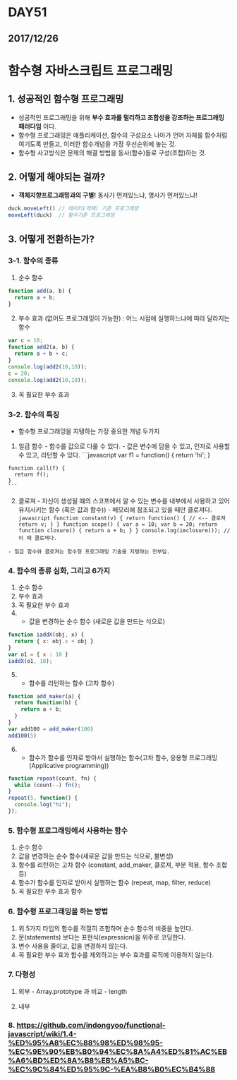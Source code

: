# DAY51

## 2017/12/26

# 함수형 자바스크립트 프로그래밍
## 1. 성공적인 함수형 프로그래밍
  - 성공적인 프로그래밍을 위해 **부수 효과를 멀리하고 조합성을 강조하는 프로그래밍 패러다임** 이다.
  - 함수형 프로그래밍은 애플리케이션, 함수의 구성요소 나아가 언어 자체를 함수처럼 여기도록 만들고, 이러한 함수개념을 가장 우선순위에 놓는 것.
  - 함수형 사고방식은 문제의 해결 방법을 동사(함수)들로 구성(조합)하는 것.

## 2. 어떻게 해야되는 걸까?
  - **객체지향프로그래밍과의 구별!** 동사가 먼저있느냐, 명사가 먼저있느냐!
  ```javascript
  duck.moveLeft() // 데이터(객체) 기준 프로그래밍
  moveLeft(duck)  // 함수기준 프로그래밍
  ```

## 3. 어떻게 전환하는가?
### 3-1. 함수의 종류
  1) 순수 함수
  ```javascript
  function add(a, b) {
    return a + b;
  }
  ```
  2) 부수 효과 (없어도 프로그래밍이 가능한) : 어느 시점에 실행하느냐에 따라 달라지는 함수
  ```javascript
  var c = 10;
  function add2(a, b) {
    return a + b + c;
  }
  console.log(add2(10,10));
  c = 20;
  console.log(add2(10,10));
  ```
  3) 꼭 필요한 부수 효과

### 3-2. 함수의 특징
  - 함수형 프로그래밍을 지탱하는 가장 중요한 개념 두가지
  1) 일급 함수
    - 함수를 값으로 다룰 수 있다.
    - 값은 변수에 담을 수 있고, 인자로 사용할 수 있고, 리턴할 수 있다.
    ```javascript
    var f1 = function() {
      return 'hi';
    }

    function call(f) {
      return f();
    }
    ```

  2) 클로져
    - 자신이 생성될 떄의 스코프에서 알 수 있는 변수를 내부에서 사용하고 있어 유지시키는 함수 (혹은 값과 함수))
    - 메모리에 참조되고 있을 때만 클로져다.
    ```javascript
    function constant(v) {
      return function() { // <-- 클로져
        return v;
      }
    }
    function scope() {
      var a = 10;
      var b = 20;
      return function closure() {
        return a + b;
      }
    }
    console.log(imclosure()); //이 때 클로져다.
    ```

    - 일급 함수와 클로져는 함수형 프로그래밍 기술을 지탱하는 전부임.

### 4. 함수의 종류 심화, 그리고 6가지
  1) 순수 함수
  2) 부수 효과
  3) 꼭 필요한 부수 효과
  4) * 값을 변경하는 순수 함수 (새로운 값을 만드는 식으로)
  ```javascript
  function iaddX(obj, x) {
    return { x: obj.x + obj }
  }
  var o1 = { x : 10 }
  iaddX(o1, 10);
  ```
  5) * 함수를 리턴하는 함수 (고차 함수)
  ```javascript
  function add_maker(a) {
    return function(b) {
      return a + b;
    }
  }
  var add100 = add_maker(100)
  add100(5)
  ```
  6) * 함수가 함수를 인자로 받아서 실행하는 함수(고차 함수, 응용형 프로그래밍(Applicative programming))
  ```javascript
  function repeat(count, fn) {
    while (count--) fn();
  }
  repeat(5, function() {
    console.log("hi");
  });
  ```

### 5. 함수형 프로그래밍에서 사용하는 함수
  1) 순수 함수
  2) 값을 변경하는 순수 함수(새로운 값을 만드는 식으로, 불변성)
  3) 함수를 리턴하는 고차 함수 (constant, add_maker, 클로져, 부분 적용, 함수 조합 등)
  4) 함수가 함수를 인자로 받아서 실행하는 함수 (repeat, map, filter, reduce)
  5) 꼭 필요한 부수 효과 함수

### 6. 함수형 프로그래밍을 하는 방법
  1) 위 5가지 타입의 함수를 적절히 조합하며 순수 함수의 비중을 높인다.
  2) 문(statements) 보다는 표현식(expression)을 위주로 코딩한다.
  3) 변수 사용을 줄이고, 값을 변경하지 않는다.
  4) 꼭 필요한 부수 효과 함수를 제외하고는 부수 효과를 로직에 이용하지 않는다.

### 7. 다형성
  1) 외부
    - Array.prototype 과 비교
    - length

  2) 내부

### 8. https://github.com/indongyoo/functional-javascript/wiki/1.4-%ED%95%A8%EC%88%98%ED%98%95-%EC%9E%90%EB%B0%94%EC%8A%A4%ED%81%AC%EB%A6%BD%ED%8A%B8%EB%A5%BC-%EC%9C%84%ED%95%9C-%EA%B8%B0%EC%B4%88
